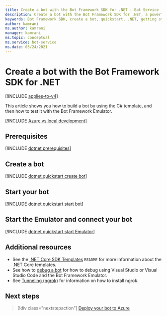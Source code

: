 ```yaml
---
title: Create a bot with the Bot Framework SDK for .NET - Bot Service
description: Create a bot with the Bot Framework SDK for .NET, a powerful bot construction framework.
keywords: Bot Framework SDK, create a bot, quickstart, .NET, getting started, C# bot
author: kamrani
ms.author: kamrani
manager: kamrani
ms.topic: conceptual
ms.service: bot-service
ms.date: 03/24/2021
---
```



# Create a bot with the Bot Framework SDK for .NET

[!INCLUDE [applies-to-v4](../includes/applies-to-v4-current.md)]

This article shows you how to build a bot by using the C# template, and then how to test it with the Bot Framework Emulator.

[!INCLUDE [Azure vs local development](../includes/snippet-quickstart-paths.md)]

<!-- Delete this include file [!INCLUDE [dotnet quickstart](../includes/quickstart-dotnet.md)] -->

## Prerequisites

[!INCLUDE [dotnet prerequisites](../includes/quickstart/dotnet/quickstart-dotnet-prerequisites.md)]

## Create a bot

[!INCLUDE [dotnet quickstart create bot](../includes/quickstart/dotnet/quickstart-dotnet-create-bot.md)]

## Start your bot

[!INCLUDE [dotnet quickstart start bot](../includes/quickstart/dotnet/quickstart-dotnet-start-bot.md)]

## Start the Emulator and connect your bot

[!INCLUDE [dotnet quickstart start Emulator](../includes/quickstart/common/quickstart-start-emulator.md)]

## Additional resources

- See the [.NET Core SDK Templates](https://github.com/microsoft/BotBuilder-Samples/tree/main/generators/dotnet-templates#readme) `README` for more information about the .NET Core templates.
- See how to [debug a bot](../bot-service-debug-channel-ngrok.md) for how to debug using Visual Studio or Visual Studio Code and the Bot Framework Emulator.
- See [Tunneling (ngrok)](https://github.com/Microsoft/BotFramework-Emulator/wiki/Tunneling-(ngrok)) for information on how to install ngrok.

## Next steps

> [!div class="nextstepaction"]
> [Deploy your bot to Azure](../bot-builder-deploy-az-cli.md)

